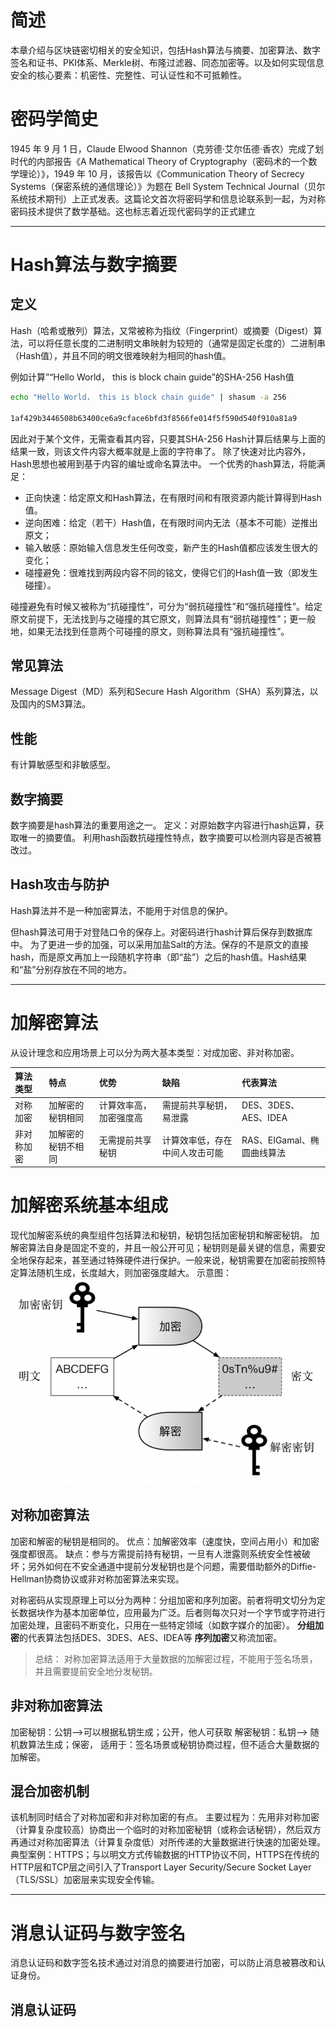 # 简述
本章介绍与区块链密切相关的安全知识，包括Hash算法与摘要、加密算法、数字签名和证书、PKI体系、Merkle树、布隆过滤器、同态加密等。以及如何实现信息安全的核心要素：机密性、完整性、可认证性和不可抵赖性。

# 密码学简史
1945 年 9 月 1 日，Claude Elwood Shannon（克劳德·艾尔伍德·香农）完成了划时代的内部报告《A Mathematical Theory of Cryptography（密码术的一个数学理论）》，1949 年 10 月，该报告以《Communication Theory of Secrecy Systems（保密系统的通信理论）》为题在 Bell System Technical Journal（贝尔系统技术期刊）上正式发表。这篇论文首次将密码学和信息论联系到一起，为对称密码技术提供了数学基础。这也标志着近现代密码学的正式建立

---
# Hash算法与数字摘要
## 定义
Hash（哈希或散列）算法，又常被称为指纹（Fingerprint）或摘要（Digest）算法，可以将任意长度的二进制明文串映射为较短的（通常是固定长度的）二进制串（Hash值），并且不同的明文很难映射为相同的hash值。

例如计算”“Hello World， this is block chain guide”的SHA-256 Hash值
```bash
echo "Hello World， this is block chain guide" | shasum -a 256

1af429b3446508b63400ce6a9cface6bfd3f8566fe014f5f590d540f910a81a9
```

因此对于某个文件，无需查看其内容，只要其SHA-256 Hash计算后结果与上面的结果一致，则该文件内容大概率就是上面的字符串了。
除了快速对比内容外，Hash思想也被用到基于内容的编址或命名算法中。
一个优秀的hash算法，将能满足：
- 正向快速：给定原文和Hash算法，在有限时间和有限资源内能计算得到Hash值。
- 逆向困难：给定（若干）Hash值，在有限时间内无法（基本不可能）逆推出原文；
- 输入敏感：原始输入信息发生任何改变，新产生的Hash值都应该发生很大的变化；
- 碰撞避免：很难找到两段内容不同的铭文，使得它们的Hash值一致（即发生碰撞）。

碰撞避免有时候又被称为“抗碰撞性”，可分为“弱抗碰撞性”和“强抗碰撞性”。给定原文前提下，无法找到与之碰撞的其它原文，则算法具有“弱抗碰撞性”；更一般地，如果无法找到任意两个可碰撞的原文，则称算法具有“强抗碰撞性”。

## 常见算法
Message Digest（MD）系列和Secure Hash Algorithm（SHA）系列算法，以及国内的SM3算法。
## 性能
有计算敏感型和非敏感型。
## 数字摘要
数字摘要是hash算法的重要用途之一。
定义：对原始数字内容进行hash运算，获取唯一的摘要值。
利用hash函数抗碰撞性特点，数字摘要可以检测内容是否被篡改过。
## Hash攻击与防护
Hash算法并不是一种加密算法，不能用于对信息的保护。

但hash算法可用于对登陆口令的保存上。对密码进行hash计算后保存到数据库中。
为了更进一步的加强，可以采用加盐Salt的方法。保存的不是原文的直接hash，而是原文再加上一段随机字符串（即“盐”）之后的hash值。Hash结果和“盐”分别存放在不同的地方。

---
# 加解密算法
从设计理念和应用场景上可以分为两大基本类型：对成加密、非对称加密。

|算法类型|特点|优势|缺陷|代表算法|
|:-|:-|:-|:-|:-|
|对称加密|加解密的秘钥相同|计算效率高，加密强度高|需提前共享秘钥，易泄露|DES、3DES、AES、IDEA|
|非对称加密|加解密的秘钥不相同|无需提前共享秘钥|计算效率低，存在中间人攻击可能|RAS、EIGamal、椭圆曲线算法|

# 加解密系统基本组成

现代加解密系统的典型组件包括算法和秘钥，秘钥包括加密秘钥和解密秘钥。
加解密算法自身是固定不变的，并且一般公开可见；秘钥则是最关键的信息，需要安全地保存起来，甚至通过特殊硬件进行保护。一般来说，秘钥需要在加密前按照特定算法随机生成，长度越大，则加密强度越大。
示意图：
![加解密示意](../img/加解密示意.png)

## 对称加密算法
加密和解密的秘钥是相同的。
优点：加解密效率（速度快，空间占用小）和加密强度都很高。
缺点：参与方需提前持有秘钥，一旦有人泄露则系统安全性被破坏；另外如何在不安全通道中提前分发秘钥也是个问题，需要借助额外的Diffie-Hellman协商协议或非对称加密算法来实现。

对称密码从实现原理上可以分为两种：分组加密和序列加密。前者将明文切分为定长数据块作为基本加密单位，应用最为广泛。后者则每次只对一个字节或字符进行加密处理，且密码不断变化，只用在一些特定领域（如数字媒介的加密）。
**分组加密**的代表算法包括DES、3DES、AES、IDEA等
**序列加密**又称流加密。
> 总结： 对称加密算法适用于大量数据的加解密过程，不能用于签名场景，并且需要提前安全地分发秘钥。

## 非对称加密算法
加密秘钥：公钥-->可以根据私钥生成；公开，他人可获取
解密秘钥：私钥--> 随机数算法生成；保密，
适用于：签名场景或秘钥协商过程，但不适合大量数据的加解密。

## 混合加密机制
该机制同时结合了对称加密和非对称加密的有点。
主要过程为：先用非对称加密（计算复杂度较高）协商出一个临时的对称加密秘钥（或称会话秘钥），然后双方再通过对称加密算法（计算复杂度低）对所传递的大量数据进行快速的加密处理。
典型案例：HTTPS；与以明文方式传输数据的HTTP协议不同，HTTPS在传统的HTTP层和TCP层之间引入了Transport Layer Security/Secure Socket Layer（TLS/SSL）加密层来实现安全传输。

---
# 消息认证码与数字签名
消息认证码和数字签名技术通过对消息的摘要进行加密，可以防止消息被篡改和认证身份。

## 消息认证码
